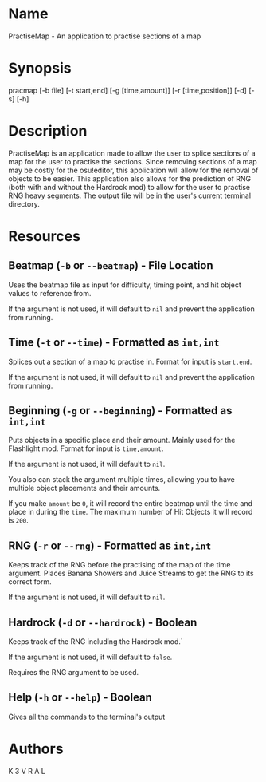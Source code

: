 # Name

PractiseMap - An application to practise sections of a map

# Synopsis

pracmap [-b file] [-t start,end] [-g [time,amount]] [-r [time,position]] [-d] [-s] [-h]

# Description

PractiseMap is an application made to allow the user to splice sections of a map for the user to practise the sections. Since removing sections of a map may be costly for the osu!editor, this application will allow for the removal of objects to be easier. This application also allows for the prediction of RNG (both with and without the Hardrock mod) to allow for the user to practise RNG heavy segments. The output file will be in the user's current terminal directory.

# Resources

## Beatmap (`-b` or `--beatmap`) - File Location

Uses the beatmap file as input for difficulty, timing point, and hit object values to reference from.

If the argument is not used, it will default to `nil` and prevent the application from running.

## Time (`-t` or `--time`) - Formatted as `int,int`

Splices out a section of a map to practise in. Format for input is `start,end`.

If the argument is not used, it will default to `nil` and prevent the application from running.

## Beginning (`-g` or `--beginning`) - Formatted as `int,int`

Puts objects in a specific place and their amount. Mainly used for the Flashlight mod. Format for input is `time,amount`.

If the argument is not used, it will default to `nil`.

You also can stack the argument multiple times, allowing you to have multiple object placements and their amounts.

If you make `amount` be `0`, it will record the entire beatmap until the time and place in during the `time`. The maximum number of Hit Objects it will record is `200`.

## RNG (`-r` or `--rng`) - Formatted as `int,int`

Keeps track of the RNG before the practising of the map of the time argument. Places Banana Showers and Juice Streams to get the RNG to its correct form.

If the argument is not used, it will default to `nil`.

## Hardrock (`-d` or `--hardrock`) - Boolean

Keeps track of the RNG including the Hardrock mod.`

If the argument is not used, it will default to `false`.

Requires the RNG argument to be used.

## Help (`-h` or `--help`) - Boolean

Gives all the commands to the terminal's output

# Authors

K 3 V R A L